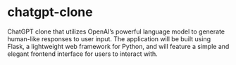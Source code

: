 # chatgpt-clone
ChatGPT clone that utilizes OpenAI’s powerful language model to generate human-like responses to user input. The application will be built using Flask, a lightweight web framework for Python, and will feature a simple and elegant frontend interface for users to interact with.
